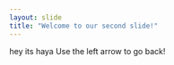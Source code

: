 ```yaml
---
layout: slide
title: "Welcome to our second slide!"
---
```

hey its haya
Use the left arrow to go back!
